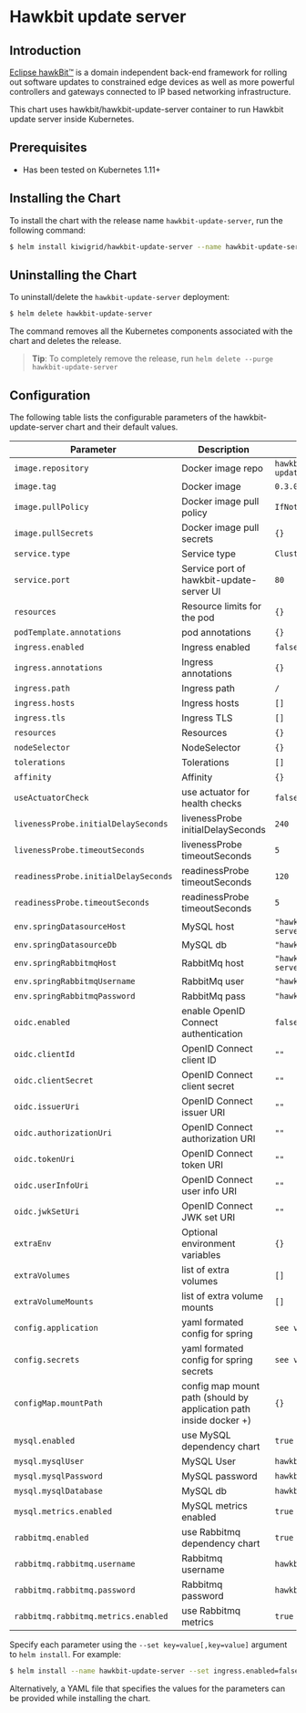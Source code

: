 # Hawkbit update server

## Introduction

[Eclipse hawkBit™](https://www.eclipse.org/hawkbit/) is a domain independent back-end framework for rolling out software updates to constrained edge devices as well as more powerful controllers and gateways connected to IP based networking infrastructure.

This chart uses hawkbit/hawkbit-update-server container to run Hawkbit update server inside Kubernetes.

## Prerequisites

-   Has been tested on Kubernetes 1.11+

## Installing the Chart

To install the chart with the release name `hawkbit-update-server`, run the following command:

```bash
$ helm install kiwigrid/hawkbit-update-server --name hawkbit-update-server
```

## Uninstalling the Chart

To uninstall/delete the `hawkbit-update-server` deployment:

```bash
$ helm delete hawkbit-update-server
```

The command removes all the Kubernetes components associated with the chart and deletes the release.

> **Tip**: To completely remove the release, run `helm delete --purge hawkbit-update-server`

## Configuration

The following table lists the configurable parameters of the hawkbit-update-server chart and their default values.

| Parameter                                  | Description                               | Default                            |
| ------------------------------------------ | ----------------------------------------- | ---------------------------------- |
| `image.repository`                         | Docker image repo                         | `hawkbit/hawkbit-update-server`    |
| `image.tag`                                | Docker image                              | `0.3.0M3-mysql`                    |
| `image.pullPolicy`                         | Docker image pull policy                  | `IfNotPresent`                     |
| `image.pullSecrets`                        | Docker image pull secrets                 | `{}`                               |
| `service.type`                             | Service type                              | `ClusterIP`                        |
| `service.port`                             | Service port of hawkbit-update-server UI  | `80`                               |
| `resources`                                | Resource limits for the pod               | `{}`                               |
| `podTemplate.annotations`                  | pod annotations                           | `{}`                               |
| `ingress.enabled`                          | Ingress enabled                           | `false`                            |
| `ingress.annotations`                      | Ingress annotations                       | `{}`                               |
| `ingress.path`                             | Ingress path                              | `/`                                |
| `ingress.hosts`                            | Ingress hosts                             | `[]`                               |
| `ingress.tls`                              | Ingress TLS                               | `[]`                               |
| `resources`                                | Resources                                 | `{}`                               |
| `nodeSelector`                             | NodeSelector                              | `{}`                               |
| `tolerations`                              | Tolerations                               | `[]`                               |
| `affinity`                                 | Affinity                                  | `{}`                               |
| `useActuatorCheck`                         | use actuator for health checks            | `false`                            |
| `livenessProbe.initialDelaySeconds`        | livenessProbe initialDelaySeconds         | `240`                              |
| `livenessProbe.timeoutSeconds`             | livenessProbe timeoutSeconds              | `5`                                |
| `readinessProbe.initialDelaySeconds`       | readinessProbe timeoutSeconds             | `120`                              |
| `readinessProbe.timeoutSeconds`            | readinessProbe timeoutSeconds             | `5`                                |
| `env.springDatasourceHost`                 | MySQL host                                | `"hawkbit-update-server-mysql"`    |
| `env.springDatasourceDb`                   | MySQL db                                  | `"hawkbit"`                        |
| `env.springRabbitmqHost`                   | RabbitMq host                             | `"hawkbit-update-server-rabbitmq"` |
| `env.springRabbitmqUsername`               | RabbitMq user                             | `"hawkbit"`                        |
| `env.springRabbitmqPassword`               | RabbitMq pass                             | `"hawkbit"`                        |
| `oidc.enabled`                             | enable OpenID Connect authentication      | `false`                            |
| `oidc.clientId`                            | OpenID Connect client ID                  | `""`                               |
| `oidc.clientSecret`                        | OpenID Connect client secret              | `""`                               |
| `oidc.issuerUri`                           | OpenID Connect issuer URI                 | `""`                               |
| `oidc.authorizationUri`                    | OpenID Connect authorization URI          | `""`                               |
| `oidc.tokenUri`                            | OpenID Connect token URI                  | `""`                               |
| `oidc.userInfoUri`                         | OpenID Connect user info URI              | `""`                               |
| `oidc.jwkSetUri`                           | OpenID Connect JWK set URI                | `""`                               |
| `extraEnv`                                 | Optional environment variables            | `{}`                               |
| `extraVolumes`                             | list of extra volumes                     | `[]`                               |
| `extraVolumeMounts`                        | list of extra volume mounts               | `[]`                               |
| `config.application`                       | yaml formated config for spring           | `see values file`                  |
| `config.secrets`                           | yaml formated config for spring secrets   | `see values file`                  |
| `configMap.mountPath`                      | config map mount path (should by application path inside docker +) | `{}`      |
| `mysql.enabled`                            | use MySQL dependency chart                | `true`                             |
| `mysql.mysqlUser`                          | MySQL User                                | `hawkbit`                          |
| `mysql.mysqlPassword`                      | MySQL password                            | `hawkbit`                          |
| `mysql.mysqlDatabase`                      | MySQL db                                  |  `hawkbit`                         |
| `mysql.metrics.enabled`                    | MySQL metrics enabled                     | `true`                             |
| `rabbitmq.enabled`                         | use Rabbitmq dependency chart             | `true`                             |
| `rabbitmq.rabbitmq.username`               | Rabbitmq username                         | `hawkbit`                          |
| `rabbitmq.rabbitmq.password`               | Rabbitmq password                         |`hawkbit`                           |
| `rabbitmq.rabbitmq.metrics.enabled`        | use Rabbitmq metrics                      |`true`                              |  

Specify each parameter using the `--set key=value[,key=value]` argument to `helm install`. For example:

```bash
$ helm install --name hawkbit-update-server --set ingress.enabled=false kiwigrid/hawkbit-update-server
```

Alternatively, a YAML file that specifies the values for the parameters can be provided while installing the chart.
